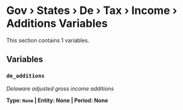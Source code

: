 # Gov › States › De › Tax › Income › Additions Variables

This section contains 1 variables.

## Variables

### `de_additions`
*Delaware adjusted gross income additions*

**Type: `None` | Entity: None | Period: None**
